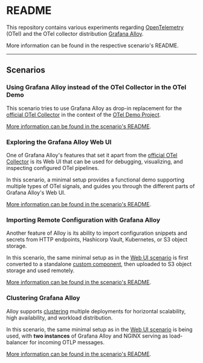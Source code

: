 # README

This repository contains various experiments regarding [OpenTelemetry](https://opentelemetry.io) (OTel) and the OTel collector distribution [Grafana Alloy](https://github.com/grafana/alloy).

More information can be found in the respective scenario's README.

---

## Scenarios

### Using Grafana Alloy instead of the OTel Collector in the OTel Demo

This scenario tries to use Grafana Alloy as drop-in replacement for the [official OTel Collector](https://opentelemetry.io/docs/collector/) in the context of the [OTel Demo Project](https://github.com/open-telemetry/opentelemetry-demo).

[More information can be found in the scenario's README](./otel-demo/README.md).

### Exploring the Grafana Alloy Web UI

One of Grafana Alloy's features that set it apart from the [official OTel Collector](https://opentelemetry.io/docs/collector/) is its Web UI that can be used for debugging, visualizing, and inspecting configured OTel pipelines.

In this scenario, a minimal setup provides a functional demo supporting multiple types of OTel signals, and guides you through the different parts of Grafana Alloy's Web UI.

[More information can be found in the scenario's README](./alloy-ui/README.md).

### Importing Remote Configuration with Grafana Alloy

Another feature of Alloy is its ability to import configuration snippets and secrets from HTTP endpoints, Hashicorp Vault, Kubernetes, or S3 object storage.

In this scenario, the same minimal setup as in the [Web UI scenario](#exploring-the-grafana-alloy-web-ui) is first converted to a standalone [custom component](https://grafana.com/docs/alloy/latest/get-started/custom_components/), then uploaded to S3 object storage and used remotely.

[More information can be found in the scenario's README](./remote-config/README.md).

### Clustering Grafana Alloy

Alloy supports [clustering](https://grafana.com/docs/alloy/latest/get-started/clustering/) multiple deployments for horizontal scalability, high availability, and workload distribution.

In this scenario, the same minimal setup as in the [Web UI scenario](#exploring-the-grafana-alloy-web-ui) is being used, with **two instances** of Grafana Alloy and NGINX serving as load-balancer for incoming OTLP messages.

[More information can be found in the scenario's README](./alloy-cluster/README.md).
